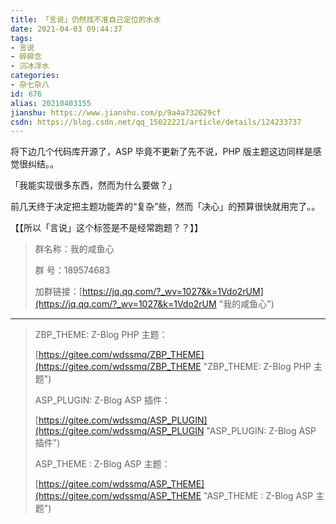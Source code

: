 ```yaml
---
title: 「言说」仍然找不准自己定位的水水
date: 2021-04-03 09:44:37
tags:
- 言说
- 碎碎念
- 沉冰浮水
categories:
- 杂七杂八
id: 676
alias: 20210403155
jianshu: https://www.jianshu.com/p/9a4a732629cf
csdn: https://blog.csdn.net/qq_15022221/article/details/124233737
---
```


将下边几个代码库开源了，ASP 毕竟不更新了先不说，PHP 版主题这边同样是感觉很纠结。。

「我能实现很多东西，然而为什么要做？」

前几天终于决定把主题功能弄的“复杂”些，然而「决心」的预算很快就用完了。。

【【所以「言说」这个标签是不是经常跑题？？】】

<!--more-->

> 群名称：我的咸鱼心
>
> 群   号：189574683
>
> 加群链接：[https://jq.qq.com/?_wv=1027&k=1Vdo2rUM](https://jq.qq.com/?_wv=1027&k=1Vdo2rUM "我的咸鱼心")

<!-- 【【说起来我自己甚至买过苹果系统下的一个 NTFS 读写软件，其他的包括 Steam 游戏也是一堆吃灰的！！】】 -->

---------------

> ZBP\_THEME: Z-Blog PHP 主题：
>
> [https://gitee.com/wdssmq/ZBP_THEME](https://gitee.com/wdssmq/ZBP_THEME "ZBP\_THEME: Z-Blog PHP 主题")
>
> ASP\_PLUGIN: Z-Blog ASP 插件：
>
> [https://gitee.com/wdssmq/ASP_PLUGIN](https://gitee.com/wdssmq/ASP_PLUGIN "ASP\_PLUGIN: Z-Blog ASP 插件")
>
> ASP\_THEME : Z-Blog ASP 主题：
>
> [https://gitee.com/wdssmq/ASP_THEME](https://gitee.com/wdssmq/ASP_THEME "ASP\_THEME : Z-Blog ASP 主题")

<!--676-->
